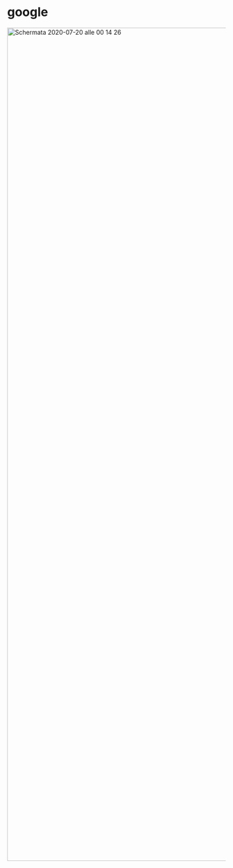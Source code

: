 # google
<img width="1917" alt="Schermata 2020-07-20 alle 00 14 26" src="https://user-images.githubusercontent.com/67820427/87886518-0f22f400-ca1e-11ea-8d23-f4d994a5ff28.png">
